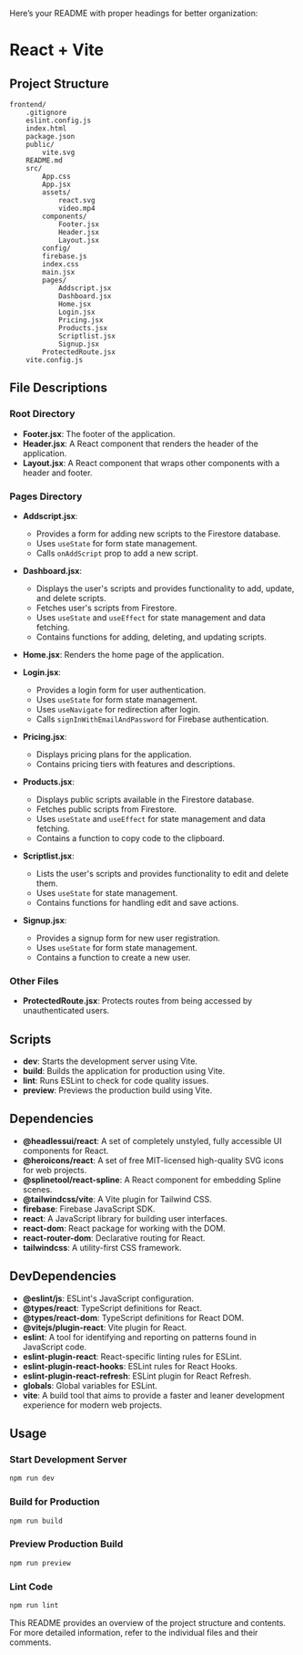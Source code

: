 Here’s your README with proper headings for better organization:  

# React + Vite  

## Project Structure  

```plaintext
frontend/
    .gitignore
    eslint.config.js
    index.html
    package.json
    public/
        vite.svg
    README.md
    src/
        App.css
        App.jsx
        assets/
            react.svg
            video.mp4
        components/
            Footer.jsx
            Header.jsx
            Layout.jsx
        config/
        firebase.js
        index.css
        main.jsx
        pages/
            Addscript.jsx
            Dashboard.jsx
            Home.jsx
            Login.jsx
            Pricing.jsx
            Products.jsx
            Scriptlist.jsx
            Signup.jsx
        ProtectedRoute.jsx
    vite.config.js
```

## File Descriptions  

### Root Directory  

- **Footer.jsx**: The footer of the application.  
- **Header.jsx**: A React component that renders the header of the application.  
- **Layout.jsx**: A React component that wraps other components with a header and footer.  

### Pages Directory  

- **Addscript.jsx**:  
  - Provides a form for adding new scripts to the Firestore database.  
  - Uses `useState` for form state management.  
  - Calls `onAddScript` prop to add a new script.  

- **Dashboard.jsx**:  
  - Displays the user's scripts and provides functionality to add, update, and delete scripts.  
  - Fetches user's scripts from Firestore.  
  - Uses `useState` and `useEffect` for state management and data fetching.  
  - Contains functions for adding, deleting, and updating scripts.  

- **Home.jsx**: Renders the home page of the application.  

- **Login.jsx**:  
  - Provides a login form for user authentication.  
  - Uses `useState` for form state management.  
  - Uses `useNavigate` for redirection after login.  
  - Calls `signInWithEmailAndPassword` for Firebase authentication.  

- **Pricing.jsx**:  
  - Displays pricing plans for the application.  
  - Contains pricing tiers with features and descriptions.  

- **Products.jsx**:  
  - Displays public scripts available in the Firestore database.  
  - Fetches public scripts from Firestore.  
  - Uses `useState` and `useEffect` for state management and data fetching.  
  - Contains a function to copy code to the clipboard.  

- **Scriptlist.jsx**:  
  - Lists the user's scripts and provides functionality to edit and delete them.  
  - Uses `useState` for state management.  
  - Contains functions for handling edit and save actions.  

- **Signup.jsx**:  
  - Provides a signup form for new user registration.  
  - Uses `useState` for form state management.  
  - Contains a function to create a new user.  

### Other Files  

- **ProtectedRoute.jsx**: Protects routes from being accessed by unauthenticated users.  

## Scripts  

- **dev**: Starts the development server using Vite.  
- **build**: Builds the application for production using Vite.  
- **lint**: Runs ESLint to check for code quality issues.  
- **preview**: Previews the production build using Vite.  

## Dependencies  

- **@headlessui/react**: A set of completely unstyled, fully accessible UI components for React.  
- **@heroicons/react**: A set of free MIT-licensed high-quality SVG icons for web projects.  
- **@splinetool/react-spline**: A React component for embedding Spline scenes.  
- **@tailwindcss/vite**: A Vite plugin for Tailwind CSS.  
- **firebase**: Firebase JavaScript SDK.  
- **react**: A JavaScript library for building user interfaces.  
- **react-dom**: React package for working with the DOM.  
- **react-router-dom**: Declarative routing for React.  
- **tailwindcss**: A utility-first CSS framework.  

## DevDependencies  

- **@eslint/js**: ESLint's JavaScript configuration.  
- **@types/react**: TypeScript definitions for React.  
- **@types/react-dom**: TypeScript definitions for React DOM.  
- **@vitejs/plugin-react**: Vite plugin for React.  
- **eslint**: A tool for identifying and reporting on patterns found in JavaScript code.  
- **eslint-plugin-react**: React-specific linting rules for ESLint.  
- **eslint-plugin-react-hooks**: ESLint rules for React Hooks.  
- **eslint-plugin-react-refresh**: ESLint plugin for React Refresh.  
- **globals**: Global variables for ESLint.  
- **vite**: A build tool that aims to provide a faster and leaner development experience for modern web projects.  

## Usage  

### Start Development Server  
```sh
npm run dev
```

### Build for Production  
```sh
npm run build
```

### Preview Production Build  
```sh
npm run preview
```

### Lint Code  
```sh
npm run lint
```

This README provides an overview of the project structure and contents. For more detailed information, refer to the individual files and their comments.